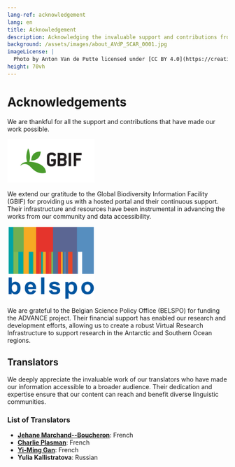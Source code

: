 ```yaml
---
lang-ref: acknowledgement
lang: en
title: Acknowledgement
description: Acknowledging the invaluable support and contributions from our partners, collaborators, volunteers and funders.
background: /assets/images/about_AVdP_SCAR_0001.jpg
imageLicense: |
  Photo by Anton Van de Putte licensed under [CC BY 4.0](https://creativecommons.org/licenses/by/4.0/)
height: 70vh
---
```


# Acknowledgements

We are thankful for all the support and contributions that have made our work possible. 

<img src="/assets/images/logo/gbif-standard-logo-green.png" alt="GBIF logo" width="200">

We extend our gratitude to the Global Biodiversity Information Facility (GBIF) for providing us with a hosted portal and their continuous support. Their infrastructure and resources have been instrumental in advancing the works from our community and data accessibility.

<img src="/assets/images/logo/belspo.jpg" alt="BELSPO logo" width="200">

We are grateful to the Belgian Science Policy Office (BELSPO) for funding the ADVANCE project. Their financial support has enabled our research and development efforts, allowing us to create a robust Virtual Research Infrastructure to support research in the Antarctic and Southern Ocean regions.

## Translators

We deeply appreciate the invaluable work of our translators who have made our information accessible to a broader audience. Their dedication and expertise ensure that our content can reach and benefit diverse linguistic communities.

### List of Translators

- **[Jehane Marchand--Boucheron](https://orcid.org/0009-0004-3688-874X)**: French
- **[Charlie Plasman](https://orcid.org/0009-0007-7519-7417)**: French
- **[Yi-Ming Gan](https://orcid.org/0000-0001-7087-2646)**: French
- **Yulia Kallistratova**: Russian

